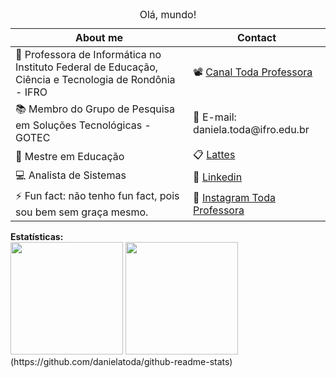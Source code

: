 <table>
	<caption>Olá, mundo!</caption>
	<thead>
	<tr>
		<th>About me</th>
		<th>Contact</th>
	</tr>
	</thead>
	<tbody>
	<tr>
		<td> 🤗 Professora de Informática no Instituto Federal de Educação, Ciência e Tecnologia de Rondônia - IFRO</td>
		<td> 📽 <a href="https://www.youtube.com/channel/UCiu-TCcFBxROXrnoJaFrI4A/featured"> Canal Toda Professora </a></td>
	</tr>
	<tr>
		<td> 📚 Membro do Grupo de Pesquisa em Soluções Tecnológicas - GOTEC</td>
    <td> 📩 E-mail: daniela.toda@ifro.edu.br</td>
	</tr>
	<tr>
		<td> 📝 Mestre em Educação</td>
		<td> 📋 <a href="http://lattes.cnpq.br/0111308357348109">Lattes</a></td>
	</tr>
  <tr>
    <td> 💻 Analista de Sistemas</td>
    <td> 📑 <a href="https://www.linkedin.com/in/daniela-toda-476818242/">Linkedin</a>
	</tr>
  <tr>
     <td> ⚡ Fun fact: não tenho fun fact, pois sou bem sem graça mesmo.</td>
    <td> 📸 <a href="https://www.instagram.com/toda.professora/">Instagram Toda Professora</a></td>
  </tr>
  </tbody>
</table>

<div>
<b>Estatísticas:</b>
<br>
<img height="180em" src="https://github-readme-stats.vercel.app/api?username=danielatoda&show_icons=true&theme=synthwave">
<img height="180em" src="https://github-readme-stats.vercel.app/api/top-langs/?username=danielatoda&layout=compact&theme=tokyonight">(https://github.com/danielatoda/github-readme-stats)
				       </div>
